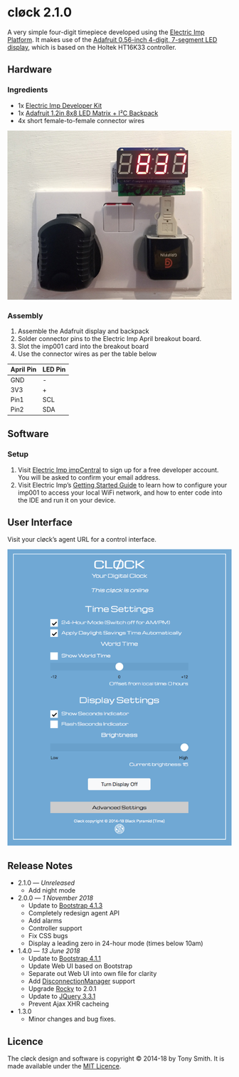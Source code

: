 # cløck 2.1.0 #

A very simple four-digit timepiece developed using the [Electric Imp Platform](https://electricimp.com). It makes use of the [Adafruit 0.56-inch 4-digit, 7-segment LED display](http://www.adafruit.com/products/878), which is based on the Holtek HT16K33 controller.

## Hardware ##

### Ingredients ###

- 1x [Electric Imp Developer Kit](https://developer.electricimp.com/gettingstarted/devkits)
- 1x [Adafruit 1.2in 8x8 LED Matrix + I&sup2;C Backpack](https://www.adafruit.com/products/1856)
- 4x short female-to-female connector wires

![cløck](images/pic01.jpg)

### Assembly ###

1. Assemble the Adafruit display and backpack
1. Solder connector pins to the Electric Imp April breakout board.
1. Slot the imp001 card into the breakout board
1. Use the connector wires as per the table below

| April Pin | LED Pin |
| --- | --- |
| GND | - |
| 3V3 | + |
| Pin1 | SCL |
| Pin2 | SDA |

## Software ##

### Setup ###

1. Visit [Electric Imp impCentral](https://impcentral.electricimp.com/login/) to sign up for a free developer account. You will be asked to confirm your email address.
2. Visit Electric Imp’s [Getting Started Guide](https://developer.electricimp.com/gettingstarted/blinkup) to learn how to configure your imp001 to access your local WiFi network, and how to enter code into the IDE and run it on your device.

## User Interface ##

Visit your cløck’s agent URL for a control interface.

![cløck UI](images/grab01.png)

## Release Notes ##

- 2.1.0 &mdash; *Unreleased*
    - Add night mode
- 2.0.0 &mdash; *1 November 2018*
    - Update to [Bootstrap 4.1.3](https://getbootstrap.com/)
    - Completely redesign agent API
    - Add alarms
    - Controller support
    - Fix CSS bugs
    - Display a leading zero in 24-hour mode (times below 10am)
- 1.4.0 &mdash; *13 June 2018*
    - Update to [Bootstrap 4.1.1](https://getbootstrap.com/)
    - Update Web UI based on Bootstrap
    - Separate out Web UI into own file for clarity
    - Add [DisconnectionManager](https://github.com/smittytone/generic/blob/master/disconnect.nut) support
    - Upgrade [Rocky](https://developer.electricimp.com/libraries/utilities/rocky) to 2.0.1
    - Update to [JQuery 3.3.1](https://jquery.com)
    - Prevent Ajax XHR cacheing
- 1.3.0
    - Minor changes and bug fixes.

## Licence ##

The cløck design and software is copyright &copy; 2014-18 by Tony Smith. It is made available under the [MIT Licence](./LICENSE).
